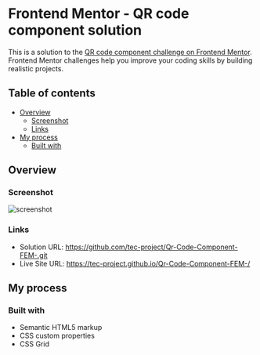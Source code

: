 # Frontend Mentor - QR code component solution

This is a solution to the [QR code component challenge on Frontend Mentor](https://www.frontendmentor.io/challenges/qr-code-component-iux_sIO_H). Frontend Mentor challenges help you improve your coding skills by building realistic projects. 

## Table of contents

- [Overview](#overview)
  - [Screenshot](#screenshot)
  - [Links](#links)
- [My process](#my-process)
  - [Built with](#built-with)


## Overview

### Screenshot
![screenshot](https://github.com/user-attachments/assets/699c94c9-a6e0-4290-97f9-cfdeab4f5707)


### Links

- Solution URL: https://github.com/tec-project/Qr-Code-Component-FEM-.git
- Live Site URL: https://tec-project.github.io/Qr-Code-Component-FEM-/

## My process

### Built with

- Semantic HTML5 markup
- CSS custom properties
- CSS Grid





